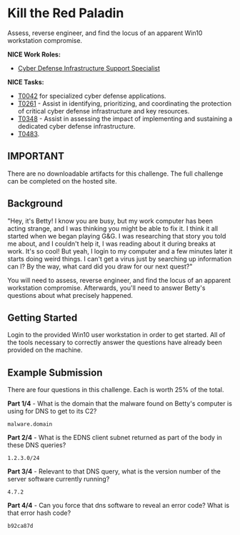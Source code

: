 # Kill the Red Paladin

Assess, reverse engineer, and find the locus of an apparent Win10 workstation compromise.

**NICE Work Roles:**
- [Cyber Defense Infrastructure Support Specialist](https://niccs.cisa.gov/workforce-development/nice-framework)

**NICE Tasks:**
- [T0042](https://niccs.cisa.gov/workforce-development/nice-framework) for specialized cyber defense applications.
- [T0261](https://niccs.cisa.gov/workforce-development/nice-framework) - Assist in identifying, prioritizing, and coordinating the protection of critical cyber defense infrastructure and key resources.
- [T0348](https://niccs.cisa.gov/workforce-development/nice-framework) - Assist in assessing the impact of implementing and sustaining a dedicated cyber defense infrastructure.
- [T0483](https://niccs.cisa.gov/workforce-development/nice-framework).


## IMPORTANT

There are no downloadable artifacts for this challenge. The full challenge can be completed on the hosted site.

## Background
"Hey, it's Betty! I know you are busy, but my work computer has been acting strange, and I was thinking you might be able to fix it. I think it all started when we began playing G&G. I was researching that story you told me about, and I couldn't help it, I was reading about it during breaks at work. It's so cool! But yeah, I login to my computer and a few minutes later it starts doing weird things. I can't get a virus just by searching up information can I?
By the way, what card did you draw for our next quest?"

You will need to assess, reverse engineer, and find the locus of an apparent workstation compromise. Afterwards, you'll need to answer Betty's questions about what precisely happened.

## Getting Started
Login to the provided Win10 user workstation in order to get started. All of the tools necessary to correctly answer the questions have already been provided on the machine.

## Example Submission

There are four questions in this challenge. Each is worth 25% of the total.

**Part 1/4** - What is the domain that the malware found on Betty's computer is using for DNS to get to its C2?
```
malware.domain
```

**Part 2/4** - What is the EDNS client subnet returned as part of the body in these DNS queries?
```
1.2.3.0/24
```

**Part 3/4** - Relevant to that DNS query, what is the version number of the server software currently running?
```
4.7.2
```

**Part 4/4** - Can you force that dns software to reveal an error code? What is that error hash code?
```
b92ca87d
```
